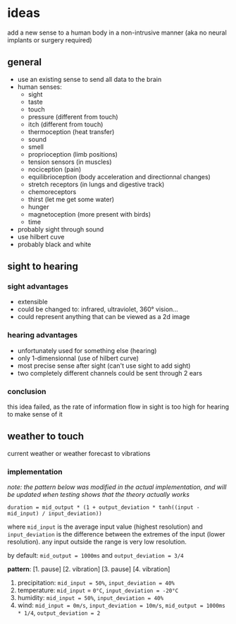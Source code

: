 # ideas

add a new sense to a human body in a non-intrusive manner (aka no neural implants or surgery required)

## general

- use an existing sense to send all data to the brain
- human senses:
  - sight
  - taste
  - touch
  - pressure (different from touch)
  - itch (different from touch)
  - thermoception (heat transfer)
  - sound
  - smell
  - proprioception (limb positions)
  - tension sensors (in muscles)
  - nociception (pain)
  - equilibrioception (body acceleration and directionnal changes)
  - stretch receptors (in lungs and digestive track)
  - chemoreceptors
  - thirst (let me get some water)
  - hunger
  - magnetoception (more present with birds)
  - time
- probably sight through sound
- use hilbert cuve
- probably black and white

## sight to hearing

### sight advantages

- extensible
- could be changed to: infrared, ultraviolet, 360° vision...
- could represent anything that can be viewed as a 2d image

### hearing advantages

- unfortunately used for something else (hearing)
- only 1-dimensionnal (use of hilbert curve)
- most precise sense after sight (can't use sight to add sight)
- two completely different channels could be sent through 2 ears

### conclusion

this idea failed, as the rate of information flow in sight is too high for hearing to make sense of it

## weather to touch

current weather or weather forecast to vibrations

### implementation

_note: the pattern below was modified in the actual implementation, and will be updated when testing shows that the theory actually works_

```
duration = mid_output * (1 + output_deviation * tanh((input - mid_input) / input_deviation))
```

where `mid_input` is the average input value (highest resolution) and `input_deviation` is the difference between the extremes of the input (lower resolution). any input outside the range is very low resolution.

by default: `mid_output = 1000ms` and `output_deviation = 3/4`

**pattern**: [1. pause] [2. vibration] [3. pause] [4. vibration]

1. precipitation: `mid_input = 50%`, `input_deviation = 40%`
2. temperature: `mid_input` = `0°C`, `input_deviation = -20°C`
3. humidity: `mid_input = 50%`, `input_deviation = 40%`
4. wind: `mid_input = 0m/s`, `input_deviation = 10m/s`, `mid_output = 1000ms * 1/4`, `output_deviation = 2`
